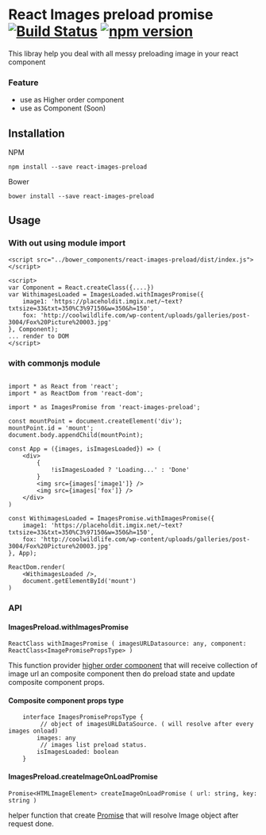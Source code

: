 # React Images preload promise [![Build Status](https://travis-ci.org/zapkub/react-images-preload.svg?branch=master)](https://travis-ci.org/zapkub/react-images-preload) [![npm version](https://badge.fury.io/js/react-images-preload.svg)](https://badge.fury.io/js/react-images-preload)

This libray help you deal with all messy preloading image in your react component

### Feature
 - use as Higher order component
 - use as Component (Soon)

## Installation
NPM
```
npm install --save react-images-preload
```
Bower
```
bower install --save react-images-preload
```

## Usage
### With out using module import
```
<script src="../bower_components/react-images-preload/dist/index.js"></script>

<script>
var Component = React.createClass({....})
var WithimagesLoaded = ImagesLoaded.withImagesPromise({
    image1: 'https://placeholdit.imgix.net/~text?txtsize=33&txt=350%C3%97150&w=350&h=150',
    fox: 'http://coolwildlife.com/wp-content/uploads/galleries/post-3004/Fox%20Picture%20003.jpg'
}, Component);
... render to DOM
</script>
```
### with commonjs module
```

import * as React from 'react';
import * as ReactDom from 'react-dom';

import * as ImagesPromise from 'react-images-preload';

const mountPoint = document.createElement('div');
mountPoint.id = 'mount';
document.body.appendChild(mountPoint);

const App = ({images, isImagesLoaded}) => (
    <div>
        {
            !isImagesLoaded ? 'Loading...' : 'Done'
        }
        <img src={images['image1']} />
        <img src={images['fox']} />
    </div>
)

const WithimagesLoaded = ImagesPromise.withImagesPromise({
    image1: 'https://placeholdit.imgix.net/~text?txtsize=33&txt=350%C3%97150&w=350&h=150',
    fox: 'http://coolwildlife.com/wp-content/uploads/galleries/post-3004/Fox%20Picture%20003.jpg'
}, App);

ReactDom.render(
    <WithimagesLoaded />,
    document.getElementById('mount')
)

```


### API 

#### ImagesPreload.withImagesPromise

```
ReactClass withImagesPromise ( imagesURLDatasource: any, component: ReactClass<ImagePromisePropsType> ) 
```

This function provider [higher order component](https://medium.com/@franleplant/react-higher-order-components-in-depth-cf9032ee6c3e) that will receive collection of image url an composite component 
then do preload state and update composite component props.

#### Composite component props type
```
    interface ImagesPromisePropsType {
         // object of imagesURLDataSource. ( will resolve after every images onload)
        images: any 
         // images list preload status.
        isImagesLoaded: boolean 
    }
```


#### ImagesPreload.createImageOnLoadPromise

```
Promise<HTMLImageElement> createImageOnLoadPromise ( url: string, key: string ) 
```

helper function that create [Promise](https://developer.mozilla.org/en/docs/Web/JavaScript/Reference/Global_Objects/Promise) that will resolve Image object after request done.

